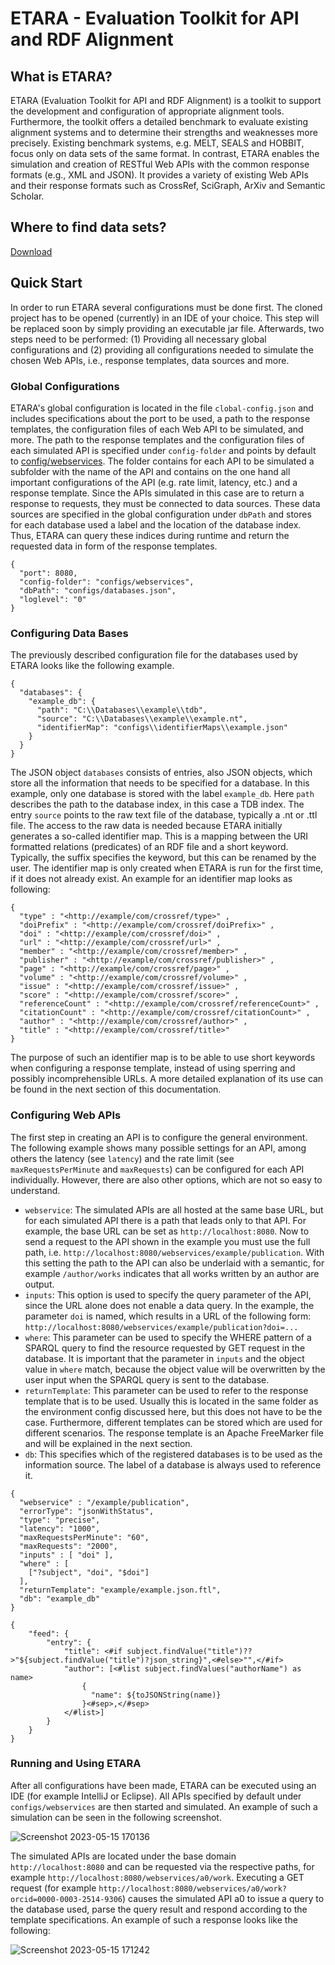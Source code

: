 # ETARA - Evaluation Toolkit for API and RDF Alignment

## What is ETARA?
ETARA (Evaluation Toolkit for API and RDF Alignment) is a toolkit to support the development and configuration of appropriate alignment tools. Furthermore, the toolkit offers a detailed benchmark to evaluate existing alignment systems and to determine their strengths and weaknesses more precisely. Existing benchmark systems, e.g. MELT, SEALS and HOBBIT, focus only on data sets of the same format. In contrast, ETARA enables the simulation and creation of RESTful Web APIs with the common response formats (e.g., XML and JSON). It provides a variety of existing Web APIs and their response formats such as CrossRef, SciGraph, ArXiv and Semantic Scholar.

## Where to find data sets?
[Download](https://www.dropbox.com/scl/fo/1t7gmh8bzbyieanacdl5a/h?dl=0&rlkey=66rejlyibvjxrb2z3hwsrji4v "Link to datasets")

## Quick Start
In order to run ETARA several configurations must be done first. The cloned project has to be opened (currently) in an IDE of your choice. This step will be replaced soon by simply providing an executable jar file. Afterwards, two steps need to be performed: (1) Providing all necessary global configurations and (2) providing all configurations needed to simulate the chosen Web APIs, i.e., response templates, data sources and more.

### Global Configurations
ETARA's global configuration is located in the file `clobal-config.json` and includes specifications about the port to be used, a path to the response templates, the configuration files of each Web API to be simulated, and more. The path to the response templates and the configuration files of each simulated API is specified under `config-folder` and points by default to [config/webservices](https://github.com/anonresearcher123/ETARA/tree/master/configs/webservices "Link to the API Configuration Folder"). The folder contains for each API to be simulated a subfolder with the name of the API and contains on the one hand all important configurations of the API (e.g. rate limit, latency, etc.) and a response template. Since the APIs simulated in this case are to return a response to requests, they must be connected to data sources. These data sources are specified in the global configuration under `dbPath` and stores for each database used a label and the location of the database index. Thus, ETARA can query these indices during runtime and return the requested data in form of the response templates.

```
{
  "port": 8080,
  "config-folder": "configs/webservices",
  "dbPath": "configs/databases.json",
  "loglevel": "0"
}
```

### Configuring Data Bases
The previously described configuration file for the databases used by ETARA looks like the following example.

```
{
  "databases": {
    "example_db": {
      "path": "C:\\Databases\\example\\tdb",
      "source": "C:\\Databases\\example\\example.nt",
      "identifierMap": "configs\\identifierMaps\\example.json"
    }
  }
}
```

The JSON object `databases` consists of entries, also JSON objects, which store all the information that needs to be specified for a database. In this example, only one database is stored with the label `example_db`. Here `path` describes the path to the database index, in this case a TDB index. The entry `source` points to the raw text file of the database, typically a .nt or .ttl file. The access to the raw data is needed because ETARA initially generates a so-called identifier map. This is a mapping between the URI formatted relations (predicates) of an RDF file and a short keyword. Typically, the suffix specifies the keyword, but this can be renamed by the user. The identifier map is only created when ETARA is run for the first time, if it does not already exist.  An example for an identifier map looks as following:

```
{ 
  "type" : "<http://example/com/crossref/type>" ,
  "doiPrefix" : "<http://example/com/crossref/doiPrefix>" ,
  "doi" : "<http://example/com/crossref/doi>" ,
  "url" : "<http://example/com/crossref/url>" ,
  "member" : "<http://example/com/crossref/member>" ,
  "publisher" : "<http://example/com/crossref/publisher>" ,
  "page" : "<http://example/com/crossref/page>" ,
  "volume" : "<http://example/com/crossref/volume>" ,
  "issue" : "<http://example/com/crossref/issue>" ,
  "score" : "<http://example/com/crossref/score>" ,
  "referenceCount" : "<http://example/com/crossref/referenceCount>" ,
  "citationCount" : "<http://example/com/crossref/citationCount>" ,
  "author" : "<http://example/com/crossref/author>" ,
  "title" : "<http://example/com/crossref/title>"
}
```

The purpose of such an identifier map is to be able to use short keywords when configuring a response template, instead of using sperring and possibly incomprehensible URLs. A more detailed explanation of its use can be found in the next section of this documentation.

### Configuring Web APIs
The first step in creating an API is to configure the general environment. The following example shows many possible settings for an API, among others the latency (see `latency`) and the rate limit (see `maxRequestsPerMinute` and `maxRequests`) can be configured for each API individually. However, there are also other options, which are not so easy to understand. 

* `webservice`: The simulated APIs are all hosted at the same base URL, but for each simulated API there is a path that leads only to that API. For example, the base URL can be set as `http://localhost:8080`. Now to send a request to the API shown in the example you must use the full path, i.e. `http://localhost:8080/webservices/example/publication`. With this setting the path to the API can also be underlaid with a semantic, for example `/author/works` indicates that all works written by an author are output.
* `inputs`: This option is used to specify the query parameter of the API, since the URL alone does not enable a data query. In the example, the parameter `doi` is named, which results in a URL of the following form: `http://localhost:8080/webservices/example/publication?doi=...`
* `where`: This parameter can be used to specify the WHERE pattern of a SPARQL query to find the resource requested by GET request in the database. It is important that the parameter in `inputs` and the object value in `where` match, because the object value will be overwritten by the user input when the SPARQL query is sent to the database.
* `returnTemplate`: This parameter can be used to refer to the response template that is to be used. Usually this is located in the same folder as the environment config discussed here, but this does not have to be the case. Furthermore, different templates can be stored which are used for different scenarios. The response template is an Apache FreeMarker file and will be explained in the next section.
* `db`: This specifies which of the registered databases is to be used as the information source. The label of a database is always used to reference it.

```
{
  "webservice" : "/example/publication",
  "errorType": "jsonWithStatus",
  "type": "precise",
  "latency": "1000",
  "maxRequestsPerMinute": "60",
  "maxRequests": "2000",
  "inputs" : [ "doi" ],
  "where" : [
    ["?subject", "doi", "$doi"]
  ],
  "returnTemplate": "example/example.json.ftl",
  "db": "example_db"
}         
```

```
{
    "feed": {
        "entry": {
            "title": <#if subject.findValue("title")??>"${subject.findValue("title")?json_string}",<#else>"",</#if>
            "author": [<#list subject.findValues("authorName") as name>
                {
                  "name": ${toJSONString(name)}
                }<#sep>,</#sep>
            </#list>]
        }
    }
}            
```

### Running and Using ETARA
After all configurations have been made, ETARA can be executed using an IDE (for example IntelliJ or Eclipse). All APIs specified by default under `configs/webservices` are then started and simulated. An example of such a simulation can be seen in the following screenshot.

![Screenshot 2023-05-15 170136](https://github.com/anonresearcher123/ETARA/assets/120786910/f7b29cd7-71c8-48cd-a4a0-d17e7019028f)

The simulated APIs are located under the base domain `http://localhost:8080` and can be requested via the respective paths, for example `http://localhost:8080/webservices/a0/work`. Executing a GET request (for example `http://localhost:8080/webservices/a0/work?orcid=0000-0003-2514-9306`) causes the simulated API a0 to issue a query to the database used, parse the query result and respond according to the template specifications. An example of such a response looks like the following:

![Screenshot 2023-05-15 171242](https://github.com/anonresearcher123/ETARA/assets/120786910/636b055c-03f7-410e-9d06-5461c6a0f13d)

